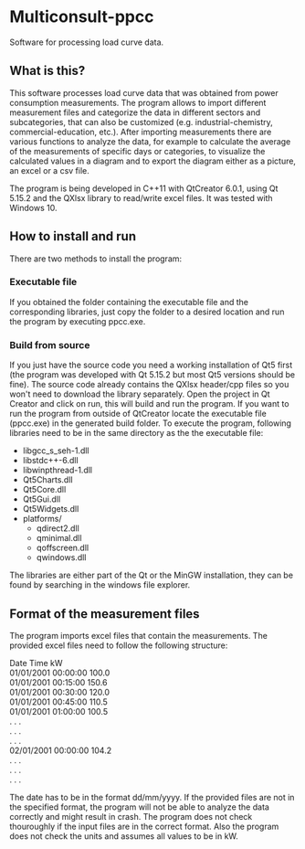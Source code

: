 # Multiconsult-ppcc
Software for processing load curve data.

## What is this?
This software processes load curve data that was obtained from power consumption measurements. The program allows to import different measurement files and categorize the data in different sectors and subcategories, that can also be customized (e.g. industrial-chemistry, commercial-education, etc.). After importing measurements there are various functions to analyze the data, for example to calculate the average of the measurements of specific days or categories, to visualize the calculated values in a diagram and to export the diagram either as a picture, an excel or a csv file.

The program is being developed in C++11 with QtCreator 6.0.1, using Qt 5.15.2 and the QXlsx library to read/write excel files. It was tested with Windows 10.

## How to install and run
There are two methods to install the program:

### Executable file
If you obtained the folder containing the executable file and the corresponding libraries, just copy the folder to a desired location and run the program by executing ppcc.exe.

### Build from source
If you just have the source code you need a working installation of Qt5 first (the program was developed with Qt 5.15.2 but most Qt5 versions should be fine). The source code already contains the QXlsx header/cpp files so you won't need to download the library separately.
Open the project in Qt Creator and click on run, this will build and run the program. If you want to run the program from outside of QtCreator locate the executable file (ppcc.exe) in the generated build folder. To execute the program, following libraries need to be in the same directory as the the executable file:
- libgcc_s_seh-1.dll
- libstdc++-6.dll
- libwinpthread-1.dll
- Qt5Charts.dll
- Qt5Core.dll
- Qt5Gui.dll
- Qt5Widgets.dll
- platforms/
  - qdirect2.dll
  - qminimal.dll
  - qoffscreen.dll
  - qwindows.dll

The libraries are either part of the Qt or the MinGW installation, they can be found by searching in the windows file explorer.


## Format of the measurement files
The program imports excel files that contain the measurements. The provided excel files need to follow the following structure:

Date         Time       kW  
01/01/2001   00:00:00   100.0  
01/01/2001   00:15:00   150.6  
01/01/2001   00:30:00   120.0  
01/01/2001   00:45:00   110.5  
01/01/2001   01:00:00   100.5  
    .            .         .  
    .            .         .  
    .            .         .  
02/01/2001     00:00:00   104.2  
    .            .         .  
    .            .         .  
    .            .         .  

The date has to be in the format dd/mm/yyyy. If the provided files are not in the specified format, the program will not be able to analyze the data correctly and might result in crash. The program does not check thouroughly if the input files are in the correct format. Also the program does not check the units and assumes all values to be in kW.